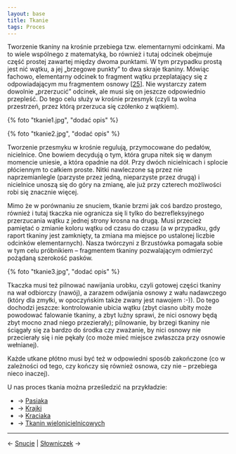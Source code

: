 ```yaml
---
layout: base
title: Tkanie
tags: Proces
---
```


Tworzenie tkaniny na krośnie przebiega tzw. elementarnymi odcinkami. Ma to wiele wspólnego z matematyką, bo również i tutaj odcinek obejmuje część prostej zawartej między dwoma punktami. W tym przypadku prostą jest nić wątku, a jej „brzegowe punkty” to dwa skraje tkaniny. Mówiąc fachowo, elementarny odcinek to fragment wątku przeplatający się z odpowiadającym mu fragmentem osnowy [[25][bibliografia]]. Nie wystarczy zatem dowolnie „przerzucić” odcinek, ale musi się on jeszcze odpowiednio przepleść. Do tego celu służy w krośnie przesmyk (czyli ta wolna przestrzeń, przez którą przerzuca się czółenko z wątkiem).

{% foto "tkanie1.jpg", "dodać opis" %}

{% foto "tkanie2.jpg", "dodać opis" %}

Tworzenie przesmyku w krośnie regulują, przymocowane do pedałów, nicielnice. One bowiem decydują o tym, która grupa nitek się w danym momencie uniesie, a która opadnie na dół. Przy dwóch nicielnicach i splocie płóciennym to całkiem proste. Nitki nawleczone są przez nie naprzemianlegle (parzyste przez jedną, nieparzyste przez drugą) i nicielnice unoszą się do góry na zmianę, ale już przy czterech możliwości robi się znacznie więcej.

Mimo że w porównaniu ze snuciem, tkanie brzmi jak coś bardzo prostego, również i tutaj tkaczka nie ogranicza się li tylko do bezrefleksyjnego przerzucania wątku z jednej strony krosna na drugą. Musi przecież pamiętać o zmianie koloru wątku od czasu do czasu (a w przypadku, gdy raport tkaniny jest zamknięty, ta zmiana ma miejsce po ustalonej liczbie odcinków elementarnych). Nasza twórczyni z Brzustówka pomagała sobie w tym celu próbnikiem – fragmentem tkaniny pozwalającym odmierzyć pożądaną szerokość pasków.

{% foto "tkanie3.jpg", "dodać opis" %}

Tkaczka musi też pilnować nawijania urobku, czyli gotowej części tkaniny na wał odbiorczy (nawój), a zarazem odwijania osnowy z wału nadawczego (który dla zmyłki, w opoczyńskim także zwany jest nawojem :-)). Do tego dochodzi jeszcze: kontrolowanie ubicia wątku (zbyt ciasno ubity może powodować falowanie tkaniny, a zbyt luźny sprawi, że nici osnowy będą zbyt mocno znad niego przezierały); pilnowanie, by brzegi tkaniny nie ściągały się za bardzo do środka czy zważanie, by nici osnowy nie przecierały się i nie pękały (co może mieć miejsce zwłaszcza przy osnowie wełnianej).

Każde utkane płótno musi być też w odpowiedni sposób zakończone (co w zależności od tego, czy kończy się również osnowa, czy nie – przebiega nieco inaczej).

U nas proces tkania można prześledzić na przykładzie:

- → [Pasiaka](/tkanie/pasiak/#main)
- → [Krajki](/tkanie/krajka/#main)
- → [Kraciaka](/tkanie/kraciak/#main)
- → [Tkanin wielonicielnicowych](/tkanie/tkaniny-wielonicielnicowe/#main)

---

← [Snucie](/snucie/#main) | [Słowniczek](/slowniczek/#main) →

[bibliografia]: /bibliografia/#main